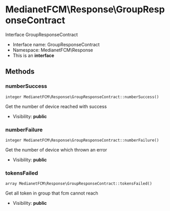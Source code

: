 MedianetFCM\Response\GroupResponseContract
===============

Interface GroupResponseContract




* Interface name: GroupResponseContract
* Namespace: MedianetFCM\Response
* This is an **interface**






Methods
-------


### numberSuccess

    integer MedianetFCM\Response\GroupResponseContract::numberSuccess()

Get the number of device reached with success



* Visibility: **public**




### numberFailure

    integer MedianetFCM\Response\GroupResponseContract::numberFailure()

Get the number of device which thrown an error



* Visibility: **public**




### tokensFailed

    array MedianetFCM\Response\GroupResponseContract::tokensFailed()

Get all token in group that fcm cannot reach



* Visibility: **public**



